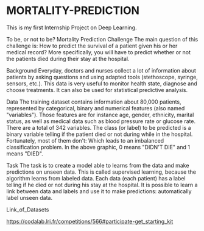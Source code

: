 # MORTALITY-PREDICTION
This is my first Internship Project on Deep Learning. 

To be, or not to be? Mortality Prediction Challenge
The main question of this challenge is: How to predict the survival of a patient given his or her medical record? More specifically, you will have to predict whether or not the patients died during their stay at the hospital.

Background
Everyday, doctors and nurses collect a lot of information about patients by asking questions and using adapted tools (stethoscope, syringe, sensors, etc.). This data is very useful to monitor health state, diagnose and choose treatments.
It can also be used for statistical predictive analysis.

Data
The training dataset contains information about 80,000 patients, represented by categorical, binary and numerical features (also named "variables"). Those features are for instance age, gender, ethnicity, marital status, as well as medical data such as blood pressure rate or glucose rate. There are a total of 342 variables.
The class (or label) to be predicted is a binary variable telling if the patient died or not during while in the hospital. Fortunately, most of them don't:
Which leads to an imbalanced classification problem. In the above graphic, 0 means "DIDN'T DIE" and 1 means "DIED".

Task
The task is to create a model able to learns from the data and make predictions on unseen data. This is called supervised learning, because the algorithm learns from labeled data. Each data (each patient) has a label telling if he died or not during his stay at the hospital. It is possible to learn a link between data and labels and use it to make predictions: automatically label unseen data.

 Link_of_Datasets

https://codalab.lri.fr/competitions/566#participate-get_starting_kit




